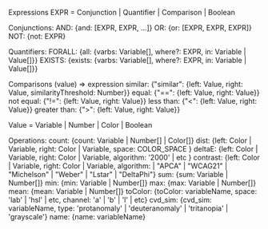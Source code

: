 Expressions
EXPR = Conjunction | Quantifier | Comparison | Boolean

Conjunctions:
AND: {and: [EXPR, EXPR, ...]}
OR: {or: [EXPR, EXPR, EXPR]}
NOT: {not: EXPR}

Quantifiers:
FORALL: {all: {varbs: Variable[], where?: EXPR, in: Variable | Value[]}}
EXISTS: {exists: {varbs: Variable[], where?: EXPR, in: Variable | Value[]}}

Comparisons (value) => expression
similar: {"similar": {left: Value, right: Value, similarityThreshold: Number}}
equal: {"==": {left: Value, right: Value}}
not equal: {"!=": {left: Value, right: Value}}
less than: {"<": {left: Value, right: Value}}
greater than: {">": {left: Value, right: Value}}

Value = Variable | Number | Color | Boolean

Operations:
count: {count: Variable | Number[] | Color[]}
dist: {left: Color | Variable, right: Color | Variable, space: COLOR_SPACE }
deltaE: {left: Color | Variable, right: Color | Variable, algorithm: '2000' | etc }
contrast: {left: Color | Variable, right: Color | Variable, algorithm: | "APCA" | "WCAG21" | "Michelson" | "Weber" | "Lstar" | "DeltaPhi"}
sum: {sum: Variable | Number[]}
min: {min: Variable | Number[]}
max: {max: Variable | Number[]}
mean: {mean: Variable | Number[]}
toColor: {toColor: variableName, space: 'lab' | 'hsl' | etc, channel: 'a' | 'b' | 'l' | etc}
cvd_sim: {cvd_sim: variableName, type: 'protanomaly' | 'deuteranomaly' | 'tritanopia' | 'grayscale'}
name: {name: variableName}
